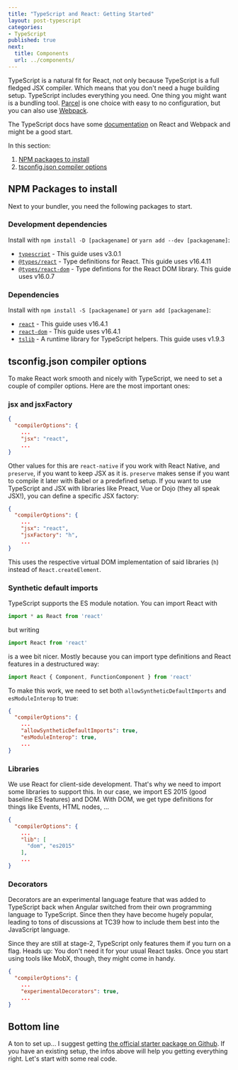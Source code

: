 ```yaml
---
title: "TypeScript and React: Getting Started"
layout: post-typescript
categories:
- TypeScript
published: true
next:
  title: Components
  url: ../components/
---
```



TypeScript is a natural fit for React, not only because TypeScript is a full fledged JSX compiler. Which means
that you don't need a huge building setup. TypeScript includes everything you need. One thing you might want is a 
bundling tool. [Parcel](https://parceljs.org/) is one choice with easy to no configuration, but you can also use 
[Webpack](https://webpack.js.org/).

The TypeScript docs have some [documentation](https://www.typescriptlang.org/docs/handbook/react-&-webpack.html) on
React and Webpack and might be a good start.

In this section:

1. [NPM packages to install](#npm-packages-to-install)
2. [tsconfig.json compiler options](#tsconfigjson-compiler-options)

## NPM Packages to install

Next to your bundler, you need the following packages to start. 

### Development dependencies

Install with `npm install -D [packagename]` or `yarn add --dev [packagename]`:

- [`typescript`](https://www.npmjs.com/package/typescript) - This guide uses v3.0.1
- [`@types/react`](https://www.npmjs.com/package/@types/react) - Type definitions for React. This guide uses v16.4.11
- [`@types/react-dom`](https://www.npmjs.com/package/@types/react-dom) - Type defintions for the React DOM library. This guide uses v16.0.7

### Dependencies

Install with `npm install -S [packagename]` or `yarn add [packagename]`:

- [`react`](https://www.npmjs.com/package/react) - This guide uses v16.4.1
- [`react-dom`](https://www.npmjs.com/package/react-dom) - This guide uses v16.4.1
- [`tslib`](https://www.npmjs.com/package/tslib) - A runtime library for TypeScript helpers. This guide uses v1.9.3

## tsconfig.json compiler options

To make React work smooth and nicely with TypeScript, we need to set a couple of compiler options. Here are the
most important ones:

### jsx and jsxFactory


```json
{
  "compilerOptions": {
    ...
    "jsx": "react",
    ...
}
```

Other values for this are `react-native` if you work with React Native, and `preserve`, if you want to 
keep JSX as it is. `preserve` makes sense if you want to compile it later with Babel or a predefined setup.
If you want to use TypeScript and JSX with libraries like Preact, Vue or Dojo (they all speak JSX!), you can
define a specific JSX factory:

```json
{
  "compilerOptions": {
    ...
    "jsx": "react",
    "jsxFactory": "h",
    ...
}
```

This uses the respective virtual DOM implementation of said libraries (`h`) instead of `React.createElement`. 

### Synthetic default imports

TypeScript supports the ES module notation. You can import React with 

```javascript
import * as React from 'react'
```

but writing

```javascript
import React from 'react'
```

is a wee bit nicer. Mostly because you can import type definitions and React features in a destructured way:

```javascript
import React { Component, FunctionComponent } from 'react'
```

To make this work, we need to set both `allowSyntheticDefaultImports` and `esModuleInterop` to true:

```json
{
  "compilerOptions": {
    ...
    "allowSyntheticDefaultImports": true,
    "esModuleInterop": true,
    ...
}
```

### Libraries

We use React for client-side development. That's why we need to import some libraries to support this.
In our case, we import ES 2015 (good baseline ES features) and DOM. With DOM, we get type definitions for
things like Events, HTML nodes, ... 

```json
{
  "compilerOptions": {
    ...
    "lib": [
      "dom", "es2015"
    ],
    ...
}
```

### Decorators

Decorators are an experimental language feature that was added to TypeScript back when
Angular switched from their own programming language to TypeScript. Since then they have
become hugely popular, leading to tons of discussions at TC39 how to include them best 
into the JavaScript language.

Since they are still at stage-2, TypeScript only features them if you turn on a flag.
Heads up: You don't need it for your usual React tasks. Once you start using tools like
MobX, though, they might come in handy.

```json
{
  "compilerOptions": {
    ...
    "experimentalDecorators": true,
    ...
}
```

## Bottom line

A ton to set up... I suggest getting [the official starter package on Github](https://github.com/Microsoft/TypeScript-React-Starter#typescript-react-starter).
If you have an existing setup, the infos above will help you getting everything right. Let's start with some real code.
